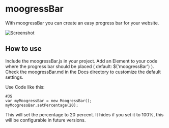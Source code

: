 moogressBar
===========

With moogressBar you can create an easy progress bar for your website.

![Screenshot](http://moogressbar.cbeloch.de/images/moogressBar.png)

How to use
----------

Include the moogressBar.js in your project.
Add an Element to your code where the progress bar should be placed ( default: $('moogressBar') ).
Check the moogressBar.md in the Docs directory to customize the default settings.

Use Code like this:

	#JS
	var myMoogressBar = new MoogressBar();
	myMoogressBar.setPercentage(20);

This will set the percentage to 20 percent.
It hides if you set it to 100%, this will be configurable in future versions.